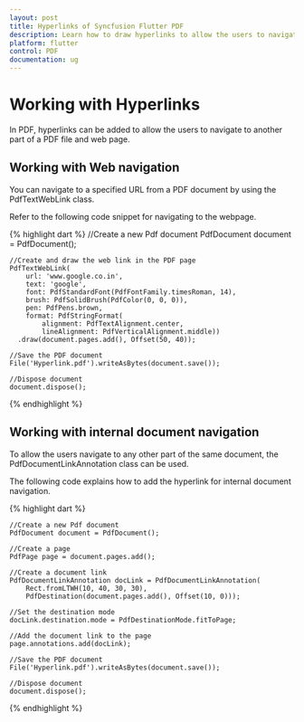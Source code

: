 ```yaml
---
layout: post
title: Hyperlinks of Syncfusion Flutter PDF
description: Learn how to draw hyperlinks to allow the users to navigate to another part of a PDF file and web page in the Flutter PDF.
platform: flutter
control: PDF
documentation: ug
---
```


# Working with Hyperlinks

In PDF, hyperlinks can be added to allow the users to navigate to another part of a PDF file and web page.

## Working with Web navigation

You can navigate to a specified URL from a PDF document by using the PdfTextWebLink class.

Refer to the following code snippet for navigating to the webpage.

{% highlight dart %}
    //Create a new Pdf document
    PdfDocument document = PdfDocument();

    //Create and draw the web link in the PDF page
    PdfTextWebLink(
        url: 'www.google.co.in',
        text: 'google',
        font: PdfStandardFont(PdfFontFamily.timesRoman, 14),
        brush: PdfSolidBrush(PdfColor(0, 0, 0)),
        pen: PdfPens.brown,
        format: PdfStringFormat(
            alignment: PdfTextAlignment.center,
            lineAlignment: PdfVerticalAlignment.middle))
      .draw(document.pages.add(), Offset(50, 40));

    //Save the PDF document
    File('Hyperlink.pdf').writeAsBytes(document.save());

    //Dispose document
    document.dispose();
{% endhighlight %}

## Working with internal document navigation

To allow the users navigate to any other part of the same document, the PdfDocumentLinkAnnotation class can be used. 

The following code explains how to add the hyperlink for internal document navigation.

{% highlight dart %}

    //Create a new Pdf document
    PdfDocument document = PdfDocument();

    //Create a page
    PdfPage page = document.pages.add();

    //Create a document link
    PdfDocumentLinkAnnotation docLink = PdfDocumentLinkAnnotation(
        Rect.fromLTWH(10, 40, 30, 30),
        PdfDestination(document.pages.add(), Offset(10, 0)));

    //Set the destination mode
    docLink.destination.mode = PdfDestinationMode.fitToPage;

    //Add the document link to the page
    page.annotations.add(docLink);

    //Save the PDF document
    File('Hyperlink.pdf').writeAsBytes(document.save());

    //Dispose document
    document.dispose();

{% endhighlight %}